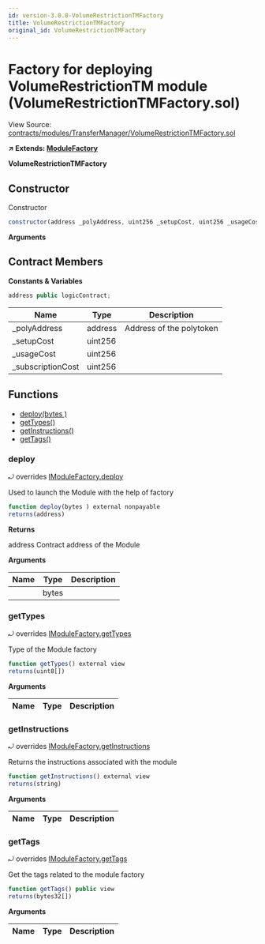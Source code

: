 ```yaml
---
id: version-3.0.0-VolumeRestrictionTMFactory
title: VolumeRestrictionTMFactory
original_id: VolumeRestrictionTMFactory
---
```


# Factory for deploying VolumeRestrictionTM module (VolumeRestrictionTMFactory.sol)

View Source: [contracts/modules/TransferManager/VolumeRestrictionTMFactory.sol](../../contracts/modules/TransferManager/VolumeRestrictionTMFactory.sol)

**↗ Extends: [ModuleFactory](ModuleFactory.md)**

**VolumeRestrictionTMFactory**

## Constructor

Constructor

```js
constructor(address _polyAddress, uint256 _setupCost, uint256 _usageCost, uint256 _subscriptionCost) public
```

**Arguments**

## Contract Members
**Constants & Variables**

```js
address public logicContract;

```

| Name        | Type           | Description  |
| ------------- |------------- | -----|
| _polyAddress | address | Address of the polytoken | 
| _setupCost | uint256 |  | 
| _usageCost | uint256 |  | 
| _subscriptionCost | uint256 |  | 

## Functions

- [deploy(bytes )](#deploy)
- [getTypes()](#gettypes)
- [getInstructions()](#getinstructions)
- [getTags()](#gettags)

### deploy

⤾ overrides [IModuleFactory.deploy](IModuleFactory.md#deploy)

Used to launch the Module with the help of factory

```js
function deploy(bytes ) external nonpayable
returns(address)
```

**Returns**

address Contract address of the Module

**Arguments**

| Name        | Type           | Description  |
| ------------- |------------- | -----|
|  | bytes |  | 

### getTypes

⤾ overrides [IModuleFactory.getTypes](IModuleFactory.md#gettypes)

Type of the Module factory

```js
function getTypes() external view
returns(uint8[])
```

**Arguments**

| Name        | Type           | Description  |
| ------------- |------------- | -----|

### getInstructions

⤾ overrides [IModuleFactory.getInstructions](IModuleFactory.md#getinstructions)

Returns the instructions associated with the module

```js
function getInstructions() external view
returns(string)
```

**Arguments**

| Name        | Type           | Description  |
| ------------- |------------- | -----|

### getTags

⤾ overrides [IModuleFactory.getTags](IModuleFactory.md#gettags)

Get the tags related to the module factory

```js
function getTags() public view
returns(bytes32[])
```

**Arguments**

| Name        | Type           | Description  |
| ------------- |------------- | -----|


